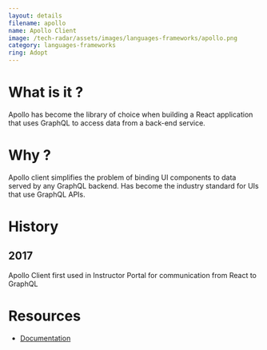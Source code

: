 ```yaml
---
layout: details
filename: apollo
name: Apollo Client
image: /tech-radar/assets/images/languages-frameworks/apollo.png
category: languages-frameworks
ring: Adopt
---
```


# What is it ?
Apollo has become the library of choice when building a React application that uses GraphQL to access data from a back-end service.  

# Why ?
Apollo client simplifies the problem of binding UI components to data served by any GraphQL backend.  Has become the industry standard for UIs that use GraphQL APIs.

# History
## 2017
Apollo Client first used in Instructor Portal for communication from React to GraphQL

# Resources
- [Documentation](https://www.apollographql.com/docs/react/)


